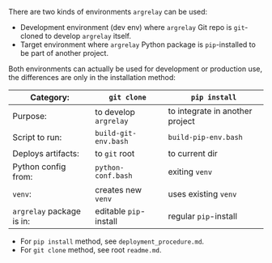 
There are two kinds of environments `argrelay` can be used:

*   Development environment (dev env) where `argrelay` Git repo is `git`-cloned to develop `argrelay` itself.
*   Target environment where `argrelay` Python package is `pip`-installed to be part of another project.

Both environments can actually be used for development or production use,
the differences are only in the installation method:

| Category:                 | `git clone`            | `pip install`                   |
|---------------------------|------------------------|---------------------------------|
| Purpose:                  | to develop `argrelay`  | to integrate in another project |
| Script to run:            | `build-git-env.bash`   | `build-pip-env.bash`            |
| Deploys artifacts:        | to `git` root          | to current dir                  |
| Python config from:       | `python-conf.bash`     | exiting `venv`                  |
| `venv`:                   | creates new `venv`     | uses existing `venv`            |
| `argrelay` package is in: | editable `pip`-install | regular `pip`-install           |

*   For `pip install` method, see `deployment_procedure.md`.
*   For `git clone` method, see root `readme.md`.

